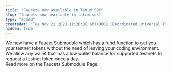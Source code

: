 ```yaml
---
title: "Faucets now available in Tatum SDK"
slug: "faucets-now-available-in-tatum-sdk"
type: "added"
createdAt: "Tue Nov 21 2023 11:26:00 GMT+0000 (Coordinated Universal Time)"
hidden: true
---
```

We now have a Faucet Submodule which has a fund function to get you your testnet tokens without the need of leaving your coding environment. We allow any wallet that has a low wallet balance for supported testnets to request a testnet token once a day.  
Read more on the Faucets Submodule Page.